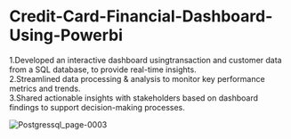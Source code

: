 # Credit-Card-Financial-Dashboard-Using-Powerbi

1.Developed an interactive dashboard usingtransaction and customer
  data from a SQL database, to provide real-time insights.  
2.Streamlined data processing & analysis to monitor key performance
  metrics and trends.  
3.Shared actionable insights with stakeholders based on dashboard 
  findings to support decision-making processes.  

![Postgressql_page-0003](https://github.com/user-attachments/assets/d59d83d9-7639-464b-ad50-9901fa40c59b)
